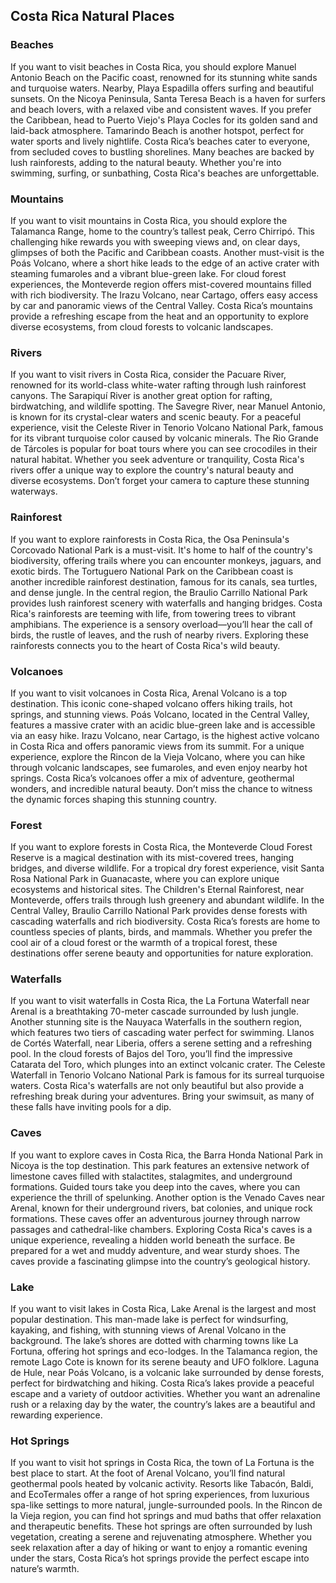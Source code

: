 ## Costa Rica Natural Places

### Beaches

If you want to visit beaches in Costa Rica, you should explore Manuel Antonio Beach on the Pacific coast, renowned for its stunning white sands and turquoise waters. Nearby, Playa Espadilla offers surfing and beautiful sunsets. On the Nicoya Peninsula, Santa Teresa Beach is a haven for surfers and beach lovers, with a relaxed vibe and consistent waves. If you prefer the Caribbean, head to Puerto Viejo's Playa Cocles for its golden sand and laid-back atmosphere. Tamarindo Beach is another hotspot, perfect for water sports and lively nightlife. Costa Rica’s beaches cater to everyone, from secluded coves to bustling shorelines. Many beaches are backed by lush rainforests, adding to the natural beauty. Whether you're into swimming, surfing, or sunbathing, Costa Rica's beaches are unforgettable.

### Mountains

If you want to visit mountains in Costa Rica, you should explore the Talamanca Range, home to the country’s tallest peak, Cerro Chirripó. This challenging hike rewards you with sweeping views and, on clear days, glimpses of both the Pacific and Caribbean coasts. Another must-visit is the Poás Volcano, where a short hike leads to the edge of an active crater with steaming fumaroles and a vibrant blue-green lake. For cloud forest experiences, the Monteverde region offers mist-covered mountains filled with rich biodiversity. The Irazu Volcano, near Cartago, offers easy access by car and panoramic views of the Central Valley. Costa Rica’s mountains provide a refreshing escape from the heat and an opportunity to explore diverse ecosystems, from cloud forests to volcanic landscapes.

### Rivers

If you want to visit rivers in Costa Rica, consider the Pacuare River, renowned for its world-class white-water rafting through lush rainforest canyons. The Sarapiquí River is another great option for rafting, birdwatching, and wildlife spotting. The Savegre River, near Manuel Antonio, is known for its crystal-clear waters and scenic beauty. For a peaceful experience, visit the Celeste River in Tenorio Volcano National Park, famous for its vibrant turquoise color caused by volcanic minerals. The Rio Grande de Tárcoles is popular for boat tours where you can see crocodiles in their natural habitat. Whether you seek adventure or tranquility, Costa Rica's rivers offer a unique way to explore the country's natural beauty and diverse ecosystems. Don’t forget your camera to capture these stunning waterways.

### Rainforest

If you want to explore rainforests in Costa Rica, the Osa Peninsula's Corcovado National Park is a must-visit. It's home to half of the country's biodiversity, offering trails where you can encounter monkeys, jaguars, and exotic birds. The Tortuguero National Park on the Caribbean coast is another incredible rainforest destination, famous for its canals, sea turtles, and dense jungle. In the central region, the Braulio Carrillo National Park provides lush rainforest scenery with waterfalls and hanging bridges. Costa Rica's rainforests are teeming with life, from towering trees to vibrant amphibians. The experience is a sensory overload—you’ll hear the call of birds, the rustle of leaves, and the rush of nearby rivers. Exploring these rainforests connects you to the heart of Costa Rica's wild beauty.

### Volcanoes

If you want to visit volcanoes in Costa Rica, Arenal Volcano is a top destination. This iconic cone-shaped volcano offers hiking trails, hot springs, and stunning views. Poás Volcano, located in the Central Valley, features a massive crater with an acidic blue-green lake and is accessible via an easy hike. Irazu Volcano, near Cartago, is the highest active volcano in Costa Rica and offers panoramic views from its summit. For a unique experience, explore the Rincon de la Vieja Volcano, where you can hike through volcanic landscapes, see fumaroles, and even enjoy nearby hot springs. Costa Rica’s volcanoes offer a mix of adventure, geothermal wonders, and incredible natural beauty. Don’t miss the chance to witness the dynamic forces shaping this stunning country.

### Forest

If you want to explore forests in Costa Rica, the Monteverde Cloud Forest Reserve is a magical destination with its mist-covered trees, hanging bridges, and diverse wildlife. For a tropical dry forest experience, visit Santa Rosa National Park in Guanacaste, where you can explore unique ecosystems and historical sites. The Children's Eternal Rainforest, near Monteverde, offers trails through lush greenery and abundant wildlife. In the Central Valley, Braulio Carrillo National Park provides dense forests with cascading waterfalls and rich biodiversity. Costa Rica’s forests are home to countless species of plants, birds, and mammals. Whether you prefer the cool air of a cloud forest or the warmth of a tropical forest, these destinations offer serene beauty and opportunities for nature exploration.

### Waterfalls

If you want to visit waterfalls in Costa Rica, the La Fortuna Waterfall near Arenal is a breathtaking 70-meter cascade surrounded by lush jungle. Another stunning site is the Nauyaca Waterfalls in the southern region, which features two tiers of cascading water perfect for swimming. Llanos de Cortés Waterfall, near Liberia, offers a serene setting and a refreshing pool. In the cloud forests of Bajos del Toro, you’ll find the impressive Catarata del Toro, which plunges into an extinct volcanic crater. The Celeste Waterfall in Tenorio Volcano National Park is famous for its surreal turquoise waters. Costa Rica's waterfalls are not only beautiful but also provide a refreshing break during your adventures. Bring your swimsuit, as many of these falls have inviting pools for a dip.

### Caves

If you want to explore caves in Costa Rica, the Barra Honda National Park in Nicoya is the top destination. This park features an extensive network of limestone caves filled with stalactites, stalagmites, and underground formations. Guided tours take you deep into the caves, where you can experience the thrill of spelunking. Another option is the Venado Caves near Arenal, known for their underground rivers, bat colonies, and unique rock formations. These caves offer an adventurous journey through narrow passages and cathedral-like chambers. Exploring Costa Rica's caves is a unique experience, revealing a hidden world beneath the surface. Be prepared for a wet and muddy adventure, and wear sturdy shoes. The caves provide a fascinating glimpse into the country’s geological history.

### Lake

If you want to visit lakes in Costa Rica, Lake Arenal is the largest and most popular destination. This man-made lake is perfect for windsurfing, kayaking, and fishing, with stunning views of Arenal Volcano in the background. The lake’s shores are dotted with charming towns like La Fortuna, offering hot springs and eco-lodges. In the Talamanca region, the remote Lago Cote is known for its serene beauty and UFO folklore. Laguna de Hule, near Poás Volcano, is a volcanic lake surrounded by dense forests, perfect for birdwatching and hiking. Costa Rica’s lakes provide a peaceful escape and a variety of outdoor activities. Whether you want an adrenaline rush or a relaxing day by the water, the country’s lakes are a beautiful and rewarding experience.

### Hot Springs

If you want to visit hot springs in Costa Rica, the town of La Fortuna is the best place to start. At the foot of Arenal Volcano, you’ll find natural geothermal pools heated by volcanic activity. Resorts like Tabacón, Baldi, and EcoTermales offer a range of hot spring experiences, from luxurious spa-like settings to more natural, jungle-surrounded pools. In the Rincon de la Vieja region, you can find hot springs and mud baths that offer relaxation and therapeutic benefits. These hot springs are often surrounded by lush vegetation, creating a serene and rejuvenating atmosphere. Whether you seek relaxation after a day of hiking or want to enjoy a romantic evening under the stars, Costa Rica’s hot springs provide the perfect escape into nature’s warmth.